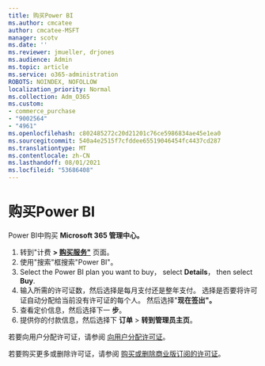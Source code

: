 ```yaml
---
title: 购买Power BI
ms.author: cmcatee
author: cmcatee-MSFT
manager: scotv
ms.date: ''
ms.reviewer: jmueller, drjones
ms.audience: Admin
ms.topic: article
ms.service: o365-administration
ROBOTS: NOINDEX, NOFOLLOW
localization_priority: Normal
ms.collection: Adm_O365
ms.custom:
- commerce_purchase
- "9002564"
- "4961"
ms.openlocfilehash: c802485272c20d21201c76ce5986834ae45e1ea0
ms.sourcegitcommit: 540a4e2515f7cfddee65519046454fc4437cd287
ms.translationtype: MT
ms.contentlocale: zh-CN
ms.lasthandoff: 08/01/2021
ms.locfileid: "53686408"
---
```

# <a name="purchase-power-bi"></a>购买Power BI

Power BI中购买 **Microsoft 365 管理中心。**

1. 转到"计费 **> [购买服务"](https://go.microsoft.com/fwlink/p/?linkid=868433)** 页面。
2. 使用"搜索"框搜索"Power BI"。
3. Select the Power BI plan you want to buy， select **Details**， then select **Buy**.
4. 输入所需的许可证数，然后选择是每月支付还是整年支付。 选择是否要将许可证自动分配给当前没有许可证的每个人。 然后选择"**现在签出"。**
5. 查看定价信息，然后选择下一 **步**。
6. 提供你的付款信息，然后选择下 **订单**  >  **转到管理员主页**。

若要向用户分配许可证，请参阅 [向用户分配许可证](/microsoft-365/admin/manage/assign-licenses-to-users)。

若要购买更多或删除许可证，请参阅 [购买或删除商业版订阅的许可证](/microsoft-365/commerce/licenses/buy-licenses)。